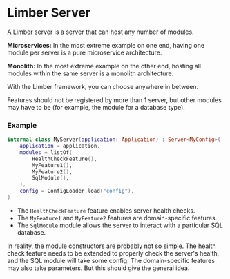 # Limber Server

A Limber server is a server that can host any number of modules.

**Microservices:**
In the most extreme example on one end, having one module per server is a pure microservice
architecture.

**Monolith:**
In the most extreme example on the other end, hosting all modules within the same server is a
monolith architecture.

With the Limber framework, you can choose anywhere in between.

Features should not be registered by more than 1 server, but other modules may have to be (for
example, the module for a database type).

### Example

```kotlin
internal class MyServer(application: Application) : Server<MyConfig>(
    application = application,
    modules = listOf(
        HealthCheckFeature(),
        MyFeature1(),
        MyFeature2(),
        SqlModule(),
    ),
    config = ConfigLoader.load("config"),
)
```

- The `HealthCheckFeature` feature enables server health checks.
- The `MyFeature1` and `MyFeature2` features are domain-specific features.
- The `SqlModule` module allows the server to interact with a particular SQL database.

In reality, the module constructors are probably not so simple. The health check feature needs to be
extended to properly check the server's health, and the SQL module will take some config. The
domain-specific features may also take parameters. But this should give the general idea.
